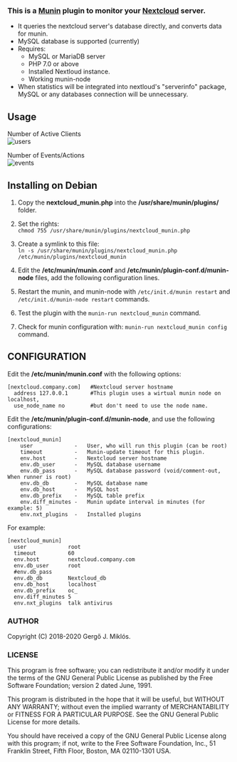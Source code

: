 ### This is a [Munin](http://munin-monitoring.org/) plugin to monitor your [Nextcloud](https://nextcloud.com) server.  
* It queries the nextcloud server's database directly, and converts data for munin.  
* MySQL database is supported (currently)  
* Requires:  
    * MySQL or MariaDB server  
    * PHP 7.0 or above  
    * Installed Nextloud instance.  
    * Working munin-node
* When statistics will be integrated into nextloud's "serverinfo" package, MySQL or any databases connection will be unnecessary.  


## Usage 

Number of Active Clients  
![users](http://git.bmrg.hu/images/munin-nextcloud.git/nxt_act_users.png)  

Number of Events/Actions  
![events](http://git.bmrg.hu/images/munin-nextcloud.git/nxt_events.png)  



## Installing on Debian

1. Copy the **nextcloud_munin.php** into the **/usr/share/munin/plugins/** folder.  
   
2. Set the rights:  
`chmod 755 /usr/share/munin/plugins/nextcloud_munin.php`  

3. Create a symlink to this file:  
`ln -s /usr/share/munin/plugins/nextcloud_munin.php /etc/munin/plugins/nextcloud_munin`  

4. Edit the **/etc/munin/munin.conf** and **/etc/munin/plugin-conf.d/munin-node** files, add the following configuration lines.  

5. Restart the munin, and munin-node with `/etc/init.d/munin restart` and `/etc/init.d/munin-node restart` commands.  

6. Test the plugin with the `munin-run nextcloud_munin` command.  

7. Check for munin configuration with: `munin-run nextcloud_munin config` command.  

  


## CONFIGURATION

Edit the **/etc/munin/munin.conf** with the following options:  


    [nextcloud.company.com]   #Nextcloud server hostname
      address 127.0.0.1       #This plugin uses a wirtual munin node on localhost,
      use_node_name no        #but don't need to use the node name.

  
Edit the **/etc/munin/plugin-conf.d/munin-node**, and use the following configurations:  

    [nextcloud_munin]
        user             -   User, who will run this plugin (can be root)     
        timeout          -   Munin-update timeout for this plugin. 
        env.host         -   Nextcloud server hostname
        env.db_user      -   MySQL database username
        env.db_pass      -   MySQL database password (void/comment-out, When runner is root) 
        env.db_db        -   MySQL database name 
        env.db_host      -   MySQL host
        env.db_prefix    -   MySQL table prefix
        env.diff_minutes -   Munin update interval in minutes (for example: 5)
        env.nxt_plugins  -   Installed plugins 
      
  
For example:

    [nextcloud_munin]
      user             root
      timeout          60
      env.host         nextcloud.company.com
      env.db_user      root
      #env.db_pass 
      env.db_db        Nextcloud_db
      env.db_host      localhost
      env.db_prefix    oc_
      env.diff_minutes 5
      env.nxt_plugins  talk antivirus

      

### AUTHOR

Copyright (C) 2018-2020 Gergő J. Miklós.



### LICENSE

This program is free software; you can redistribute it and/or
modify it under the terms of the GNU General Public License
as published by the Free Software Foundation; version 2 dated June,
1991.

This program is distributed in the hope that it will be useful,
but WITHOUT ANY WARRANTY; without even the implied warranty of
MERCHANTABILITY or FITNESS FOR A PARTICULAR PURPOSE.  See the
GNU General Public License for more details.

You should have received a copy of the GNU General Public License
along with this program; if not, write to the Free Software
Foundation, Inc., 51 Franklin Street, Fifth Floor, Boston, MA 02110-1301 USA.



